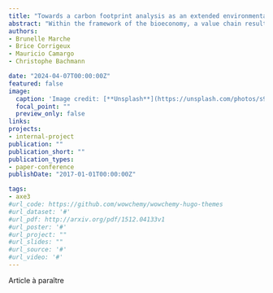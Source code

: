 ```yaml
---
title: "Towards a carbon footprint analysis as an extended environmental indicator for roadside maintenance strategies: a multiscale perspective"
abstract: "Within the framework of the bioeconomy, a value chain resulting from the valorization of grass roadside verges maintenance activities is currently emerging. It represents a potential sink of biomass which could be valorized as source of energy (heat or electricity) or others applications, thanks to the availability of technologies and the growing biomass demand. However, the assessment of these emerging activities could not any longer be made exclusively under technical and economic considerations. As a consequence, there is an urgent need to evaluate these new activities from a more holistic manner, especially regarding their environmental impact. The present paper aims to introduce the carbon footprint analysis as an environmental indicator for establishing the relevance of the maintenance strategies with and without biomass recovery. Results show that the carbon footprint of this emerging valorization value chain could be positive, compared to the traditional maintenance strategy when including the valorization activities."
authors:
- Brunelle Marche
- Brice Corrigeux 
- Mauricio Camargo
- Christophe Bachmann

date: "2024-04-07T00:00:00Z"
featured: false
image:
  caption: 'Image credit: [**Unsplash**](https://unsplash.com/photos/s9CC2SKySJM)'
  focal_point: ""
  preview_only: false
links:
projects:
- internal-project
publication: ""
publication_short: ""
publication_types:
- paper-conference
publishDate: "2017-01-01T00:00:00Z"

tags:
- axe3
#url_code: https://github.com/wowchemy/wowchemy-hugo-themes
#url_dataset: '#'
#url_pdf: http://arxiv.org/pdf/1512.04133v1
#url_poster: '#'
#url_project: ""
#url_slides: ""
#url_source: '#'
#url_video: '#'
---
```


Article à paraître